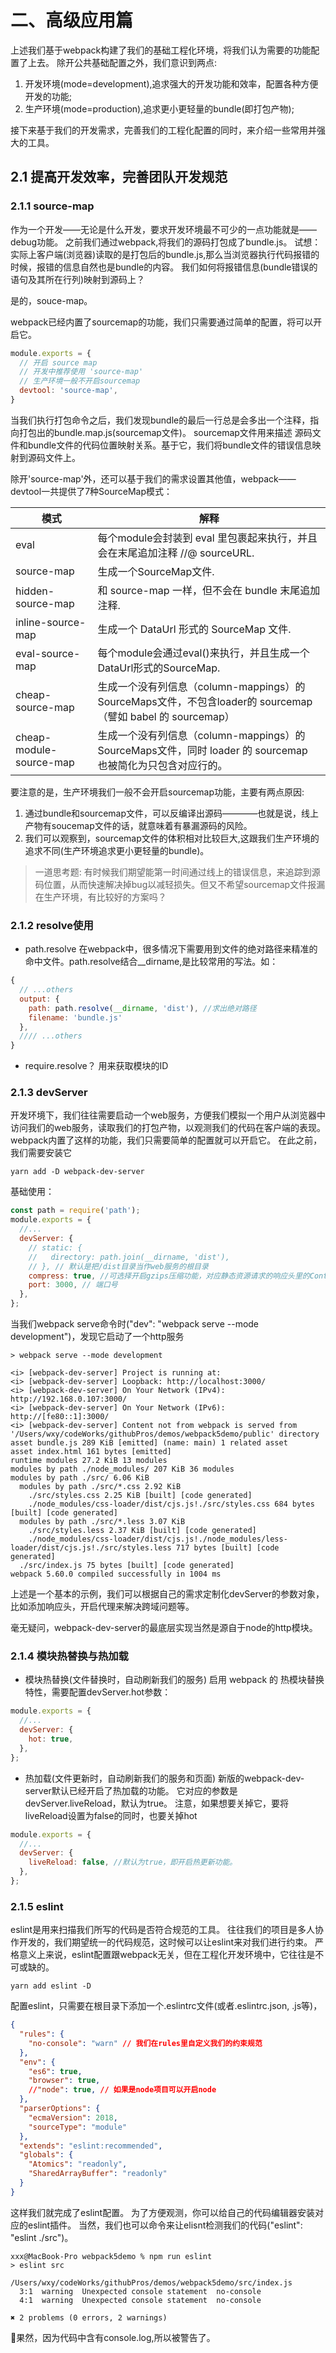 # 二、高级应用篇
上述我们基于webpack构建了我们的基础工程化环境，将我们认为需要的功能配置了上去。
除开公共基础配置之外，我们意识到两点:
1. 开发环境(mode=development),追求强大的开发功能和效率，配置各种方便开发的功能;
2. 生产环境(mode=production),追求更小更轻量的bundle(即打包产物);

接下来基于我们的开发需求，完善我们的工程化配置的同时，来介绍一些常用并强大的工具。
## 2.1 提高开发效率，完善团队开发规范

### 2.1.1 source-map
作为一个开发——无论是什么开发，要求开发环境最不可少的一点功能就是——debug功能。
之前我们通过webpack,将我们的源码打包成了bundle.js。
试想：实际上客户端(浏览器)读取的是打包后的bundle.js,那么当浏览器执行代码报错的时候，报错的信息自然也是bundle的内容。
我们如何将报错信息(bundle错误的语句及其所在行列)映射到源码上？

是的，souce-map。

webpack已经内置了sourcemap的功能，我们只需要通过简单的配置，将可以开启它。


```js
module.exports = {
  // 开启 source map
  // 开发中推荐使用 'source-map'
  // 生产环境一般不开启sourcemap
  devtool: 'source-map',
}
```
当我们执行打包命令之后，我们发现bundle的最后一行总是会多出一个注释，指向打包出的bundle.map.js(sourcemap文件)。
sourcemap文件用来描述 源码文件和bundle文件的代码位置映射关系。基于它，我们将bundle文件的错误信息映射到源码文件上。

除开'source-map'外，还可以基于我们的需求设置其他值，webpack——devtool一共提供了7种SourceMap模式：

| 模式 | 解释 |
| ---- | ----- | 
| eval  |	每个module会封装到 eval 里包裹起来执行，并且会在末尾追加注释 //@ sourceURL. |
|source-map	| 生成一个SourceMap文件. |
|hidden-source-map	| 和 source-map 一样，但不会在 bundle 末尾追加注释. |
|inline-source-map	| 生成一个 DataUrl 形式的 SourceMap 文件. |
|eval-source-map  | 每个module会通过eval()来执行，并且生成一个DataUrl形式的SourceMap. |
|cheap-source-map	| 生成一个没有列信息（column-mappings）的SourceMaps文件，不包含loader的 sourcemap（譬如 babel 的 sourcemap）|
|cheap-module-source-map	| 生成一个没有列信息（column-mappings）的SourceMaps文件，同时 loader 的 sourcemap 也被简化为只包含对应行的。| 

要注意的是，生产环境我们一般不会开启sourcemap功能，主要有两点原因:
1. 通过bundle和sourcemap文件，可以反编译出源码————也就是说，线上产物有soucemap文件的话，就意味着有暴漏源码的风险。
2. 我们可以观察到，sourcemap文件的体积相对比较巨大,这跟我们生产环境的追求不同(生产环境追求更小更轻量的bundle)。

> 一道思考题: 有时候我们期望能第一时间通过线上的错误信息，来追踪到源码位置，从而快速解决掉bug以减轻损失。但又不希望sourcemap文件报漏在生产环境，有比较好的方案吗？


### 2.1.2 resolve使用
+ path.resolve
在webpack中，很多情况下需要用到文件的绝对路径来精准的命中文件。path.resolve结合__dirname,是比较常用的写法。如：
```js
{
  // ...others
  output: {
    path: path.resolve(__dirname, 'dist'), //求出绝对路径
    filename: 'bundle.js'
  },
  //// ...others
}
```
+ require.resolve？
用来获取模块的ID
### 2.1.3 devServer
开发环境下，我们往往需要启动一个web服务，方便我们模拟一个用户从浏览器中访问我们的web服务，读取我们的打包产物，以观测我们的代码在客户端的表现。
webpack内置了这样的功能，我们只需要简单的配置就可以开启它。
在此之前，我们需要安装它
```shell
yarn add -D webpack-dev-server
```
基础使用：
```js
const path = require('path');
module.exports = {
  //...
  devServer: {
    // static: {
    //   directory: path.join(__dirname, 'dist'),
    // }, // 默认是把/dist目录当作web服务的根目录
    compress: true, //可选择开启gzips压缩功能，对应静态资源请求的响应头里的Content-Encoding: gzip 
    port: 3000, // 端口号
  },
};
```
当我们webpack serve命令时("dev": "webpack serve --mode development")，发现它启动了一个http服务
```shell
> webpack serve --mode development

<i> [webpack-dev-server] Project is running at:
<i> [webpack-dev-server] Loopback: http://localhost:3000/
<i> [webpack-dev-server] On Your Network (IPv4): http://192.168.0.107:3000/
<i> [webpack-dev-server] On Your Network (IPv6): http://[fe80::1]:3000/
<i> [webpack-dev-server] Content not from webpack is served from '/Users/wxy/codeWorks/githubPros/demos/webpack5demo/public' directory
asset bundle.js 289 KiB [emitted] (name: main) 1 related asset
asset index.html 161 bytes [emitted]
runtime modules 27.2 KiB 13 modules
modules by path ./node_modules/ 207 KiB 36 modules
modules by path ./src/ 6.06 KiB
  modules by path ./src/*.css 2.92 KiB
    ./src/styles.css 2.25 KiB [built] [code generated]
    ./node_modules/css-loader/dist/cjs.js!./src/styles.css 684 bytes [built] [code generated]
  modules by path ./src/*.less 3.07 KiB
    ./src/styles.less 2.37 KiB [built] [code generated]
    ./node_modules/css-loader/dist/cjs.js!./node_modules/less-loader/dist/cjs.js!./src/styles.less 717 bytes [built] [code generated]
  ./src/index.js 75 bytes [built] [code generated]
webpack 5.60.0 compiled successfully in 1004 ms

```
上述是一个基本的示例，我们可以根据自己的需求定制化devServer的参数对象，比如添加响应头，开启代理来解决跨域问题等。

毫无疑问，webpack-dev-server的最底层实现当然是源自于node的http模块。

### 2.1.4 模块热替换与热加载
+ 模块热替换(文件替换时，自动刷新我们的服务)
启用 webpack 的 热模块替换 特性，需要配置devServer.hot参数：
```js
module.exports = {
  //...
  devServer: {
    hot: true,
  },
};
```

+ 热加载(文件更新时，自动刷新我们的服务和页面)
新版的webpack-dev-server默认已经开启了热加载的功能。
它对应的参数是devServer.liveReload，默认为true。
注意，如果想要关掉它，要将liveReload设置为false的同时，也要关掉hot

```js
module.exports = {
  //...
  devServer: {
    liveReload: false, //默认为true，即开启热更新功能。
  },
};
```

### 2.1.5 eslint
eslint是用来扫描我们所写的代码是否符合规范的工具。
往往我们的项目是多人协作开发的，我们期望统一的代码规范，这时候可以让eslint来对我们进行约束。
严格意义上来说，eslint配置跟webpack无关，但在工程化开发环境中，它往往是不可或缺的。
```shell
yarn add eslint -D
```
配置eslint，只需要在根目录下添加一个.eslintrc文件(或者.eslintrc.json, .js等)，
```json
{
  "rules": {
    "no-console": "warn" // 我们在rules里自定义我们的约束规范
  },
  "env": {
    "es6": true,
    "browser": true,
    //"node": true, // 如果是node项目可以开启node
  },
  "parserOptions": {
    "ecmaVersion": 2018,
    "sourceType": "module"
  },
  "extends": "eslint:recommended",
  "globals": {
    "Atomics": "readonly",
    "SharedArrayBuffer": "readonly"
  }
}
```
这样我们就完成了eslint配置。
为了方便观测，你可以给自己的代码编辑器安装对应的eslint插件。
当然，我们也可以命令来让elisnt检测我们的代码("eslint": "eslint ./src")。
```shell
xxx@MacBook-Pro webpack5demo % npm run eslint
> eslint src

/Users/wxy/codeWorks/githubPros/demos/webpack5demo/src/index.js
  3:1  warning  Unexpected console statement  no-console
  4:1  warning  Unexpected console statement  no-console

✖ 2 problems (0 errors, 2 warnings)
```
果然，因为代码中含有console.log,所以被警告了。

